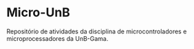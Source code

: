 # Micro-UnB
Repositório de atividades da disciplina de microcontroladores e microprocessadores da UnB-Gama.
